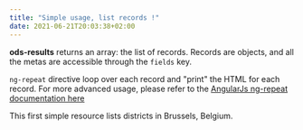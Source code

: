 ```yaml
---
title: "Simple usage, list records !"
date: 2021-06-21T20:03:38+02:00
---
```


**ods-results** returns an array: the list of records. Records are objects, and all the metas are accessible through the `fields` key. 

`ng-repeat` directive loop over each record and "print" the HTML for each record. For more advanced usage, please refer to the [AngularJs ng-repeat documentation here](https://docs.angularjs.org/api/ng/directive/ngRepeat#!)

This first simple resource lists districts in Brussels, Belgium.   